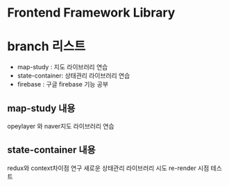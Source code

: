 # Frontend Framework Library

# branch 리스트

- map-study : 지도 라이브러리 연습
- state-container: 상태관리 라이브러리 연습
- firebase : 구글 firebase 기능 공부

## map-study 내용

opeylayer 와 naver지도 라이브러리 연습

## state-container 내용

redux와 context차이점 연구
새로운 상태관리 라이브러리 시도
re-render 시점 테스트
